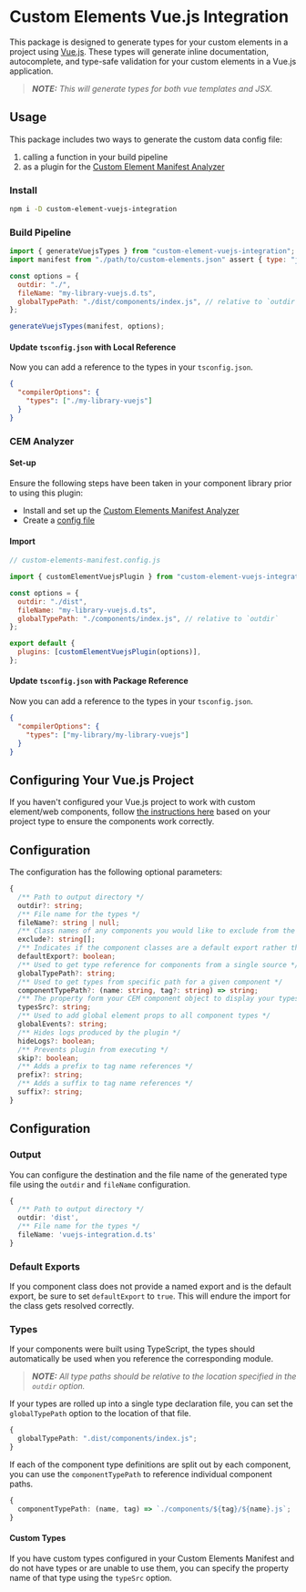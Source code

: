 # Custom Elements Vue.js Integration

This package is designed to generate types for your custom elements in a project using [Vue.js](https://vuejs.org/). These types will generate inline documentation, autocomplete, and type-safe validation for your custom elements in a Vue.js application.

> _***NOTE:*** This will generate types for both vue templates and JSX._

<!-- ![demo of autocomplete features for custom elements in a solidjs project](https://github.com/break-stuff/cem-tools/blob/main/demo/images/solid-js-integration/solid-js-integration.gif?raw=true) -->

## Usage

This package includes two ways to generate the custom data config file:

1. calling a function in your build pipeline
2. as a plugin for the [Custom Element Manifest Analyzer](https://custom-elements-manifest.open-wc.org/)

### Install

```bash
npm i -D custom-element-vuejs-integration
```

### Build Pipeline

```js
import { generateVuejsTypes } from "custom-element-vuejs-integration";
import manifest from "./path/to/custom-elements.json" assert { type: "json" };

const options = {
  outdir: "./",
  fileName: "my-library-vuejs.d.ts",
  globalTypePath: "./dist/components/index.js", // relative to `outdir`
};

generateVuejsTypes(manifest, options);
```

#### Update `tsconfig.json` with Local Reference

Now you can add a reference to the types in your `tsconfig.json`.

```json
{
  "compilerOptions": {
    "types": ["./my-library-vuejs"]
  }
}
```

### CEM Analyzer

#### Set-up

Ensure the following steps have been taken in your component library prior to using this plugin:

- Install and set up the [Custom Elements Manifest Analyzer](https://custom-elements-manifest.open-wc.org/analyzer/getting-started/)
- Create a [config file](https://custom-elements-manifest.open-wc.org/analyzer/config/#config-file)

#### Import

```js
// custom-elements-manifest.config.js

import { customElementVuejsPlugin } from "custom-element-vuejs-integration";

const options = {
  outdir: "./dist",
  fileName: "my-library-vuejs.d.ts",
  globalTypePath: "./components/index.js", // relative to `outdir`
};

export default {
  plugins: [customElementVuejsPlugin(options)],
};
```

#### Update `tsconfig.json` with Package Reference

Now you can add a reference to the types in your `tsconfig.json`.

```json
{
  "compilerOptions": {
    "types": ["my-library/my-library-vuejs"]
  }
}
```

## Configuring Your Vue.js Project

If you haven't configured your Vue.js project to work with custom element/web components, follow [the instructions here](https://vuejs.org/guide/extras/web-components.html#using-custom-elements-in-vue) based on your project type to ensure the components work correctly.

## Configuration

The configuration has the following optional parameters:

```ts
{
  /** Path to output directory */
  outdir?: string;
  /** File name for the types */
  fileName?: string | null;
  /** Class names of any components you would like to exclude from the types */
  exclude?: string[];
  /** Indicates if the component classes are a default export rather than a named export */
  defaultExport?: boolean;
  /** Used to get type reference for components from a single source */
  globalTypePath?: string;
  /** Used to get types from specific path for a given component */
  componentTypePath?: (name: string, tag?: string) => string;
  /** The property form your CEM component object to display your types */
  typesSrc?: string;
  /** Used to add global element props to all component types */
  globalEvents?: string;
  /** Hides logs produced by the plugin */
  hideLogs?: boolean;
  /** Prevents plugin from executing */
  skip?: boolean;
  /** Adds a prefix to tag name references */
  prefix?: string;
  /** Adds a suffix to tag name references */
  suffix?: string;
}
```

## Configuration

### Output

You can configure the destination and the file name of the generated type file using the `outdir` and `fileName` configuration.

```ts
{
  /** Path to output directory */
  outdir: 'dist',
  /** File name for the types */
  fileName: 'vuejs-integration.d.ts'
}
```

### Default Exports

If you component class does not provide a named export and is the default export, be sure to set `defaultExport` to `true`. This will endure the import for the class gets resolved correctly.

### Types

If your components were built using TypeScript, the types should automatically be used when you reference the corresponding module.

> _***NOTE:*** All type paths should be relative to the location specified in the `outdir` option._

If your types are rolled up into a single type declaration file, you can set the `globalTypePath` option to the location of that file.

```ts
{
  globalTypePath: ".dist/components/index.js";
}
```

If each of the component type definitions are split out by each component, you can use the `componentTypePath` to reference individual component paths.

```ts
{
  componentTypePath: (name, tag) => `./components/${tag}/${name}.js`;
}
```

#### Custom Types

If you have custom types configured in your Custom Elements Manifest and do not have types or are unable to use them, you can specify the property name of that type using the `typeSrc` option.
